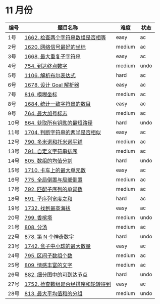 # 11 月份

**编号**|**题目名称**|**难度**|**状态**
--------|------------|--------|--------
1号|[1662. 检查两个字符串数组是否相等](./第1题%201662.%20检查两个字符串数组是否相等)|easy|ac
2号|[1620. 网络信号最好的坐标](./第2题%201620.%20网络信号最好的坐标)|medium|ac
3号|[1668. 最大重复子字符串](./第3题%201668.%20最大重复子字符串)|easy|ac
4号|[754. 到达终点数字](./第4题%20754.%20到达终点数字)|medium|undo
5号|[1106. 解析布尔表达式](./第5题%201106.%20解析布尔表达式)|hard|ac
6号|[1678. 设计 Goal 解析器](./第6题%201678.%20设计%20Goal%20解析器)|easy|ac
7号|[816. 模糊坐标](./第7题%20816.%20模糊坐标)|medium|ac
8号|[1684. 统计一致字符串的数目](./第8题%201684.%20统计一致字符串的数目)|easy|ac
9号|[764. 最大加号标志](./第9题%20764.%20最大加号标志)|medium|ac
10号|[864. 获取所有钥匙的最短路径](./第10题%20864.%20获取所有钥匙的最短路径)|hard|undo
11号|[1704. 判断字符串的两半是否相似](./第11题%201704.%20判断字符串的两半是否相似)|easy|ac
12号|[790. 多米诺和托米诺平铺](./第12题%20790.%20多米诺和托米诺平铺)|medium|ac
13号|[791. 自定义字符串排序](./第13题%20791.%20自定义字符串排序)|medium|ac
14号|[805. 数组的均值分割](./第14题%20805.%20数组的均值分割)|hard|undo
15号|[1710. 卡车上的最大单元数](./第15题%201710.%20卡车上的最大单元数)|easy|ac
16号|[775. 全局倒置与局部倒置](./第16题%20775.%20全局倒置与局部倒置)|medium|ac
17号|[792. 匹配子序列的单词数](./第17题%20792.%20匹配子序列的单词数)|medium|ac
18号|[891. 子序列宽度之和](./第18题%20891.%20子序列宽度之和)|hard|ac
19号|[1732. 找到最高海拔](./第19题%201732.%20找到最高海拔)|easy|ac
20号|[799. 香槟塔](./第20题%20799.%20香槟塔)|medium|undo
21号|[808. 分汤](./第21题%20808.%20分汤)|medium|ac
22号|[878. 第 N 个神奇数字](./第22题%20878.%20第%20N%20个神奇数字)|hard|undo
23号|[1742. 盒子中小球的最大数量](./第23题%201742.%20盒子中小球的最大数量)|easy|ac
24号|[795. 区间子数组个数](./第24题%20795.%20区间子数组个数)|medium|ac
25号|[809. 情感丰富的文字](./第25题%20809.%20情感丰富的文字)|medium|ac
26号|[882. 细分图中的可到达节点](./第26题%20882.%20细分图中的可到达节点)|hard|undo
27号|[1752. 检查数组是否经排序和轮转得到](./第27题%201752.%20检查数组是否经排序和轮转得到)|easy|ac
28号|[813. 最大平均值和的分组](./第28题%20813.%20最大平均值和的分组)|medium|undo
